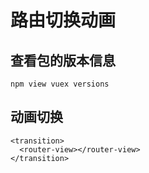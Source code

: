 # 路由切换动画

## 查看包的版本信息

`npm view vuex versions`

## 动画切换

```vue
<transition>
  <router-view></router-view>
</transition>
```

